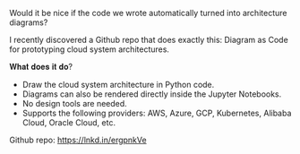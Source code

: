 Would it be nice if the code we wrote automatically turned into architecture diagrams? 

I recently discovered a Github repo that does exactly this: Diagram as Code for prototyping cloud system architectures.

𝐖𝐡𝐚𝐭 𝐝𝐨𝐞𝐬 𝐢𝐭 𝐝𝐨?
- Draw the cloud system architecture in Python code.
- Diagrams can also be rendered directly inside the Jupyter Notebooks.
- No design tools are needed. 
- Supports the following providers: AWS, Azure, GCP, Kubernetes, Alibaba Cloud, Oracle Cloud, etc.

Github repo: https://lnkd.in/ergpnkVe

